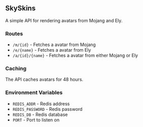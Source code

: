 ## SkySkins

A simple API for rendering avatars from Mojang and Ely.

### Routes

- `/m/{id}` - Fetches a avatar from Mojang
- `/e/{name}` - Fetches a avatar from Ely
- `/a/{id}/{name}` - Fetches a avatar from either Mojang or Ely

### Caching

The API caches avatars for 48 hours.

### Environment Variables

- `REDIS_ADDR` - Redis address
- `REDIS_PASSWORD` - Redis password
- `REDIS_DB` - Redis database
- `PORT` - Port to listen on